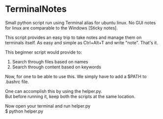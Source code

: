 # TerminalNotes
Small python script run using Terminal alias for ubuntu linux.
No GUI notes for linux are comparable to the Windows [Sticky notes].

This script provides an easy trip to take notes and manage them on terminals itself.
As easy and simple as Ctrl+Alt+T and write "note".
That's it.

This beginner script would provide to:
1. Search through files based on names
2. Search through content based on keywords

Now, for one to be able to use this.
We simply have to add a $PATH to .bashrc file.

One can accomplish this by using the helper.py.   
But before running it, keep both the scripts at the same location.

Now open your terminal and run helper.py      
$ python helper.py
